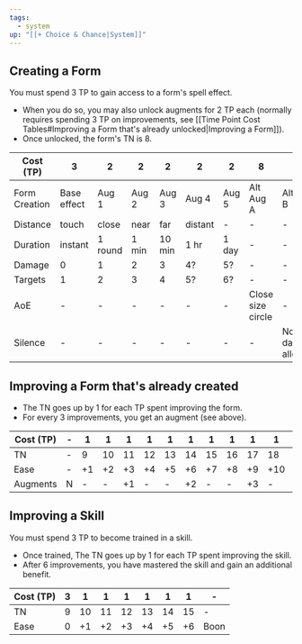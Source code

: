 ```yaml
---
tags:
  - system
up: "[[+ Choice & Chance|System]]"
---
```

## Creating a Form

You must spend 3 TP to gain access to a form's spell effect. 
- When you do so, you may also unlock augments for 2 TP each (normally requires spending 3 TP on improvements, see [[Time Point Cost Tables#Improving a Form that's already unlocked|Improving a Form]]). 
- Once unlocked, the form's TN is 8. 

| Cost (TP)     | 3           | 2       | 2     | 2      | 2       | 2     | 8                 | 5                 |
| ------------- | ----------- | ------- | ----- | ------ | ------- | ----- | ----------------- | ----------------- |
| Form Creation | Base effect | Aug 1   | Aug 2 | Aug 3  | Aug 4   | Aug 5 | Alt Aug A         | Alt Aug B         |
| Distance      | touch       | close   | near  | far    | distant | -     | -                 | -                 |
| Duration      | instant     | 1 round | 1 min | 10 min | 1 hr    | 1 day | -                 | -                 |
| Damage        | 0           | 1       | 2     | 3      | 4?      | 5?    | -                 | -                 |
| Targets       | 1           | 2       | 3     | 4      | 5?      | 6?    | -                 | -                 |
| AoE           | -           | -       | -     | -      | -       | -     | Close size circle | -                 |
| Silence       | -           | -       | -     | -      | -       | -     | -                 | No damage allowed |

## Improving a Form that's already created

- The TN goes up by 1 for each TP spent improving the form.
- For every 3 improvements, you get an augment (see above).

| Cost (TP) | -   | 1   | 1   | 1   | 1   | 1   | 1   | 1   | 1   | 1   | 1   | 1   | 1   |
| --------- | --- | --- | --- | --- | --- | --- | --- | --- | --- | --- | --- | --- | --- |
| TN        | -   | 9   | 10  | 11  | 12  | 13  | 14  | 15  | 16  | 17  | 18  | 19  | 20  |
| Ease      | -   | +1  | +2  | +3  | +4  | +5  | +6  | +7  | +8  | +9  | +10 | +11 | +12 |
| Augments  | N   | -   | -   | +1  | -   | -   | +2  | -   | -   | +3  | -   | -   | +4  |

## Improving a Skill

You must spend 3 TP to become trained in a skill.
- Once trained, The TN goes up by 1 for each TP spent improving the skill.
- After 6 improvements, you have mastered the skill and gain an additional benefit.

| Cost (TP) | 3   | 1   | 1   | 1   | 1   | 1   | 1   | -    |
| --------- | --- | --- | --- | --- | --- | --- | --- | ---- |
| TN        | 9   | 10  | 11  | 12  | 13  | 14  | 15  | -    |
| Ease      | 0   | +1  | +2  | +3  | +4  | +5  | +6  | Boon |